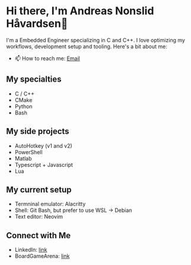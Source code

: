 # Hi there, I'm Andreas Nonslid Håvardsen👋

I'm a Embedded Engineer specializing in C and C++. I love optimizing my workflows, development setup and tooling. Here's a bit about me:

- 📫 How to reach me: [Email](mailto:andreas.nonshaav@hotmail.com)

## My specialties
- C / C++
- CMake
- Python
- Bash

## My side projects
- AutoHotkey (v1 and v2)
- PowerShell
- Matlab
- Typescript + Javascript
- Lua

## My current setup
- Termninal emulator: Alacritty
- Shell: Git Bash, but prefer to use WSL -> Debian
- Text editor: Neovim

## Connect with Me
- LinkedIn: [link](https://www.linkedin.com/in/andreas-nonslid-h%C3%A5vardsen-6839a0174/)
- BoardGameArena: [link](https://boardgamearena.com/player?id=85407199)

